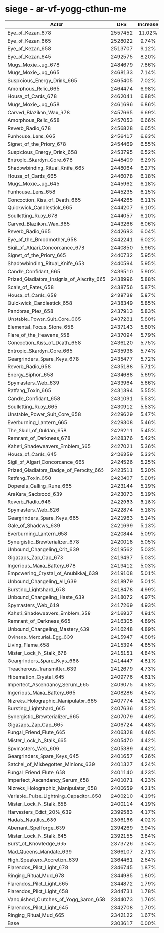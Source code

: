 # siege - ar-vf-yogg-cthun-me
| Actor | DPS | Increase |
|---|:---:|:---:|
|Eye_of_Kezan_678|2557452|11.02%|
|Eye_of_Kezan_665|2528022|9.74%|
|Eye_of_Kezan_658|2513707|9.12%|
|Eye_of_Kezan_645|2492575|8.20%|
|Mugs_Moxie_Jug_678|2484679|7.86%|
|Mugs_Moxie_Jug_665|2468133|7.14%|
|Suspicious_Energy_Drink_665|2465405|7.02%|
|Amorphous_Relic_665|2464474|6.98%|
|House_of_Cards_678|2462041|6.88%|
|Mugs_Moxie_Jug_658|2461696|6.86%|
|Carved_Blazikon_Wax_678|2457665|6.69%|
|Amorphous_Relic_658|2457053|6.66%|
|Reverb_Radio_678|2456828|6.65%|
|Funhouse_Lens_665|2456417|6.63%|
|Signet_of_the_Priory_678|2454469|6.55%|
|Suspicious_Energy_Drink_658|2453795|6.52%|
|Entropic_Skardyn_Core_678|2448409|6.29%|
|Shadowbinding_Ritual_Knife_665|2448064|6.27%|
|House_of_Cards_665|2446078|6.18%|
|Mugs_Moxie_Jug_645|2445962|6.18%|
|Funhouse_Lens_658|2445235|6.15%|
|Concoction_Kiss_of_Death_665|2444265|6.11%|
|Quickwick_Candlestick_665|2444207|6.10%|
|Soulletting_Ruby_678|2444057|6.10%|
|Carved_Blazikon_Wax_665|2443266|6.06%|
|Reverb_Radio_665|2442693|6.04%|
|Eye_of_the_Broodmother_658|2442241|6.02%|
|Sigil_of_Algari_Concordance_678|2440850|5.96%|
|Signet_of_the_Priory_665|2440732|5.95%|
|Shadowbinding_Ritual_Knife_658|2440594|5.95%|
|Candle_Confidant_665|2439510|5.90%|
|Prized_Gladiators_Insignia_of_Alacrity_665|2438996|5.88%|
|Scale_of_Fates_658|2438756|5.87%|
|House_of_Cards_658|2438738|5.87%|
|Quickwick_Candlestick_658|2438349|5.85%|
|Pandoras_Plea_658|2437913|5.83%|
|Unstable_Power_Suit_Core_665|2437281|5.80%|
|Elemental_Focus_Stone_658|2437143|5.80%|
|Flare_of_the_Heavens_658|2437094|5.79%|
|Concoction_Kiss_of_Death_658|2436120|5.75%|
|Entropic_Skardyn_Core_665|2435938|5.74%|
|Geargrinders_Spare_Keys_678|2435477|5.72%|
|Reverb_Radio_658|2435188|5.71%|
|Energy_Siphon_658|2434688|5.69%|
|Spymasters_Web_639|2433964|5.66%|
|Ratfang_Toxin_665|2431394|5.55%|
|Candle_Confidant_658|2431091|5.53%|
|Soulletting_Ruby_665|2430912|5.53%|
|Unstable_Power_Suit_Core_658|2429629|5.47%|
|Everburning_Lantern_665|2429308|5.46%|
|The_Skull_of_Guldan_658|2429211|5.45%|
|Remnant_of_Darkness_678|2428376|5.42%|
|Kaheti_Shadeweavers_Emblem_665|2427021|5.36%|
|House_of_Cards_645|2426359|5.33%|
|Sigil_of_Algari_Concordance_665|2424526|5.25%|
|Prized_Gladiators_Badge_of_Ferocity_665|2423511|5.20%|
|Ratfang_Toxin_658|2423407|5.20%|
|Doperels_Calling_Rune_665|2423144|5.19%|
|AraKara_Sacbrood_639|2423073|5.19%|
|Reverb_Radio_645|2422953|5.18%|
|Spymasters_Web_626|2422874|5.18%|
|Geargrinders_Spare_Keys_665|2421963|5.14%|
|Gale_of_Shadows_639|2421699|5.13%|
|Everburning_Lantern_658|2420844|5.09%|
|Synergistic_Brewterializer_678|2420018|5.05%|
|Unbound_Changeling_Crit_639|2419562|5.03%|
|Gigazaps_Zap_Cap_678|2419497|5.03%|
|Ingenious_Mana_Battery_678|2419412|5.03%|
|Empowering_Crystal_of_Anubikkaj_639|2419108|5.01%|
|Unbound_Changeling_All_639|2418979|5.01%|
|Bursting_Lightshard_678|2418478|4.99%|
|Unbound_Changeling_Haste_639|2418072|4.97%|
|Spymasters_Web_619|2417269|4.93%|
|Kaheti_Shadeweavers_Emblem_658|2416827|4.91%|
|Remnant_of_Darkness_665|2416305|4.89%|
|Unbound_Changeling_Mastery_639|2416248|4.89%|
|Ovinaxs_Mercurial_Egg_639|2415947|4.88%|
|Living_Flame_658|2415394|4.85%|
|Mister_Lock_N_Stalk_678|2415151|4.84%|
|Geargrinders_Spare_Keys_658|2414447|4.81%|
|Treacherous_Transmitter_639|2412679|4.73%|
|Hibernation_Crystal_645|2409776|4.61%|
|Imperfect_Ascendancy_Serum_665|2409075|4.58%|
|Ingenious_Mana_Battery_665|2408286|4.54%|
|Nizreks_Holographic_Manipulator_665|2407774|4.52%|
|Bursting_Lightshard_665|2407636|4.52%|
|Synergistic_Brewterializer_665|2407079|4.49%|
|Gigazaps_Zap_Cap_665|2406724|4.48%|
|Fungal_Friend_Flute_665|2406328|4.46%|
|Mister_Lock_N_Stalk_665|2405470|4.42%|
|Spymasters_Web_606|2405389|4.42%|
|Geargrinders_Spare_Keys_645|2401657|4.26%|
|Satchel_of_Misbegotten_Minions_639|2401327|4.24%|
|Fungal_Friend_Flute_658|2401140|4.23%|
|Imperfect_Ascendancy_Serum_658|2401071|4.23%|
|Nizreks_Holographic_Manipulator_658|2400659|4.21%|
|Variable_Pulse_Lightning_Capacitor_658|2400210|4.19%|
|Mister_Lock_N_Stalk_658|2400114|4.19%|
|Harvesters_Edict_20%_639|2399583|4.17%|
|Hadals_Nautilus_639|2396156|4.02%|
|Aberrant_Spellforge_639|2394269|3.94%|
|Mister_Lock_N_Stalk_645|2392155|3.84%|
|Burst_of_Knowledge_665|2373726|3.04%|
|Mad_Queens_Mandate_639|2366107|2.71%|
|High_Speakers_Accretion_639|2364461|2.64%|
|Flarendos_Pilot_Light_678|2346745|1.87%|
|Ringing_Ritual_Mud_678|2344985|1.80%|
|Flarendos_Pilot_Light_665|2344872|1.79%|
|Flarendos_Pilot_Light_658|2344731|1.78%|
|Vanquished_Clutches_of_Yogg_Saron_658|2344073|1.76%|
|Flarendos_Pilot_Light_645|2342708|1.70%|
|Ringing_Ritual_Mud_665|2342122|1.67%|
|Base|2303617|0.00%|
